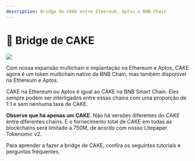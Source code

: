 ```yaml
---
description: Bridge de CAKE entre Ethereum, Aptos e BNB Chain
---
```


# 🌉 Bridge de CAKE

![](https://1397868517-files.gitbook.io/\~/files/v0/b/gitbook-x-prod.appspot.com/o/spaces%2F-MHREX7DHcljbY5IkjgJ-1972196547%2Fuploads%2FjH0cjVB4GKVNBsAFsRO9%2Fimage.png?alt=media\&token=b1d6a4ea-4a06-45ea-84fc-74982b507ef8)

Com nossa expansão multichain e implantação na Ethereum e Aptos, CAKE agora é um token multichain nativo da BNB Chain, mas também disponível na Ethereum e Aptos.&#x20;

CAKE na Ethereum ou Aptos é igual ao CAKE na BNB Smart Chain. Eles sempre podem ser interligados entre essas chains com uma proporção de 1:1 e sem nenhuma taxa de CAKE.&#x20;

**Observe que há apenas um CAKE.** Não há versões diferentes do CAKE entre diferentes chains. E o fornecimento total de CAKE em todas as blockchains será limitado a 750M, de acordo com nosso Litepaper Tokenomic v2.&#x20;

Para aprender a fazer a bridge de CAKE, confira os seguintes tutoriais e perguntas frequentes.

